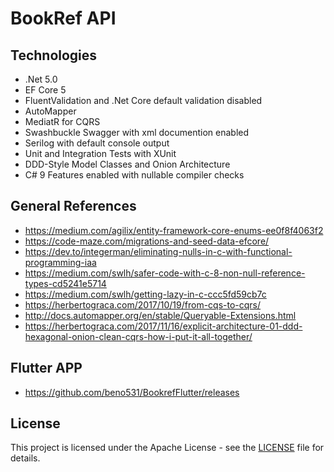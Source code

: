 # BookRef API

## Technologies

* .Net 5.0
* EF Core 5
* FluentValidation and .Net Core default validation disabled
* AutoMapper
* MediatR for CQRS
* Swashbuckle Swagger with xml documention enabled
* Serilog with default console output
* Unit and Integration Tests with XUnit
* DDD-Style Model Classes and Onion Architecture
* C# 9 Features enabled with nullable compiler checks

## General References

* <https://medium.com/agilix/entity-framework-core-enums-ee0f8f4063f2>
* <https://code-maze.com/migrations-and-seed-data-efcore/>
* <https://dev.to/integerman/eliminating-nulls-in-c-with-functional-programming-iaa>
* <https://medium.com/swlh/safer-code-with-c-8-non-null-reference-types-cd5241e5714>
* <https://medium.com/swlh/getting-lazy-in-c-ccc5fd59cb7c>
* <https://herbertograca.com/2017/10/19/from-cqs-to-cqrs/>
* <http://docs.automapper.org/en/stable/Queryable-Extensions.html>
* <https://herbertograca.com/2017/11/16/explicit-architecture-01-ddd-hexagonal-onion-clean-cqrs-how-i-put-it-all-together/>

## Flutter APP

- <https://github.com/beno531/BookrefFlutter/releases>

## License

This project is licensed under the Apache License - see the [LICENSE](https://github.com/FJuette/bookref-ms/blob/master/LICENSE) file for details.

